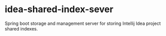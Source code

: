 # idea-shared-index-sever
Spring boot storage and management server for storing Intellij Idea project shared indexes.
